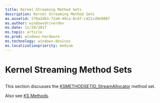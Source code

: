 ```yaml
---
title: Kernel Streaming Method Sets
description: Kernel Streaming Method Sets
ms.assetid: 570a2db3-72a9-49ca-8cdf-c421cd9e908f
ms.author: windowsdriverdev
ms.date: 11/28/2017
ms.topic: article
ms.prod: windows-hardware
ms.technology: windows-devices
ms.localizationpriority: medium
---
```


# Kernel Streaming Method Sets


## <span id="ddk_kernel_streaming_method_sets_ks"></span><span id="DDK_KERNEL_STREAMING_METHOD_SETS_KS"></span>


This section discusses the [KSMETHODSETID\_StreamAllocator](ksmethodsetid-streamallocator.md) method set.

Also see [KS Methods](https://msdn.microsoft.com/library/windows/hardware/ff567655).

 

 





